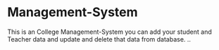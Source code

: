 # Management-System
This is an College Management-System  you can add your student and Teacher data and update and delete that data  from database.
..
